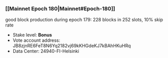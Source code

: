 ### [[Mainnet Epoch 180|Mainnet#Epoch-180]]
good block production during epoch 179: 228 blocks in 252 slots, 10% skip rate
* Stake level: **Bonus** 
* Vote account address: JB8zjnRE6FeT8N6Yq2182vj69kKHGdeKJ7kBAhHKuHRq
* Data Center: 24940-FI-Helsinki